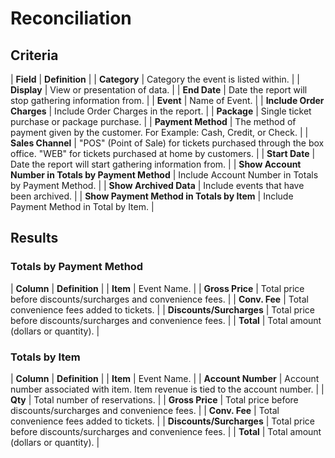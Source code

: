 # Reconciliation

## Criteria

| **Field** | **Definition** |
| **Category** | Category the event is listed within. |
| **Display** | View or presentation of data. |
| **End Date** | Date the report will stop gathering information from. |
| **Event** | Name of Event. |
| **Include Order Charges** | Include Order Charges in the report. |
| **Package** | Single ticket purchase or package purchase. |
| **Payment Method** | The method of payment given by the customer. For Example: Cash, Credit, or Check. |
| **Sales Channel** | "POS" \(Point of Sale\) for tickets purchased through the box office. "WEB" for tickets purchased at home by customers. |
| **Start Date** | Date the report will start gathering information from. |
| **Show Account Number in Totals by Payment Method** | Include Account Number in Totals by Payment Method. |
| **Show Archived Data** | Include events that have been archived. |
| **Show Payment Method in Totals by Item** | Include Payment Method in Total by Item. |

## Results

### Totals by Payment Method

| **Column** | **Definition** |
| **Item** | Event Name. |
|  **Gross Price** | Total price before discounts/surcharges and convenience fees. |
|  **Conv. Fee** | Total convenience fees added to tickets. |
|  **Discounts/Surcharges** | Total price before discounts/surcharges and convenience fees. |
|  **Total** | Total amount \(dollars or quantity\). |

### Totals by Item

| **Column** | **Definition** |
| **Item** | Event Name. |
|  **Account Number** | Account number associated with item. Item revenue is tied to the account number. |
|  **Qty** | Total number of reservations. |
|  **Gross Price** | Total price before discounts/surcharges and convenience fees. |
|  **Conv. Fee** | Total convenience fees added to tickets. |
|  **Discounts/Surcharges** | Total price before discounts/surcharges and convenience fees. |
| **Total** | Total amount \(dollars or quantity\). |

